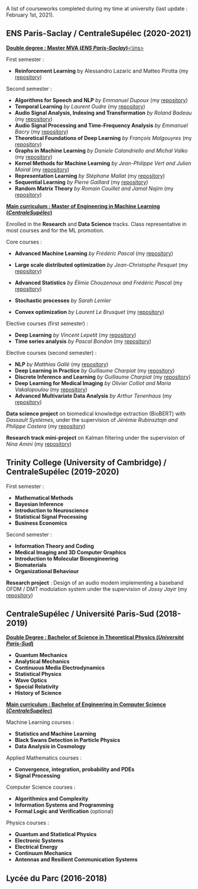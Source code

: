 A list of courseworks completed during my time at university (last update : February 1st, 2021).

## ENS Paris-Saclay / CentraleSupélec (2020-2021) 

<ins>**Double degree : Master MVA (*ENS Paris-Saclay*)**<\ins>

First semester :
* **Reinforcement Learning** by Alessandro Lazaric and Matteo Pirotta (my [repository](https://github.com/hugoby42/CS_time_series))

Second semester :
* **Algorithms for Speech and NLP** *by Emmanuel Dupoux* (my [repository](https://github.com/hugoby42/CS_time_series))
* **Temporal Learning** *by Laurent Oudre* (my [repository](https://github.com/hugoby42/CS_time_series))
* **Audio Signal Analysis, Indexing and Transformation** *by Roland Badeau* (my [repository](https://github.com/hugoby42/CS_time_series))
* **Audio Signal Processing and Time-Frequency Analysis** *by Emmanuel Bacry* (my [repository](https://github.com/hugoby42/CS_time_series))
* **Theoretical Foundations of Deep Learning** *by François Malgouyres* (my [repository](https://github.com/hugoby42/CS_time_series))
* **Graphs in Machine Learning** *by Daniele Calandriello and Michal Valko* (my [repository](https://github.com/hugoby42/CS_time_series))
* **Kernel Methods for Machine Learning** *by Jean-Philippe Vert and Julien Mairal* (my [repository](https://github.com/hugoby42/CS_time_series))
* **Representation Learning** *by Stéphane Mallat* (my [repository](https://github.com/hugoby42/CS_time_series))
* **Sequential Learning** *by Pierre Gaillard* (my [repository](https://github.com/hugoby42/CS_time_series))
* **Random Matrix Theory** *by Romain Couillet and Jamal Najim* (my [repository](https://github.com/hugoby42/CS_time_series))


<ins>**Main curriculum : Master of Engineering in Machine Learning (*CentraleSupélec*)**</ins>

Enrolled in the **Research** and **Data Science** tracks. Class representative in most courses and for the ML promotion.

Core courses :
* **Advanced Machine Learning** *by Frédéric Pascal* (my [repository](https://github.com/hugoby42/CS_time_series))
* **Large scale distributed optimization** *by Jean-Christophe Pesquet* (my [repository](https://github.com/hugoby42/CS_time_series))
* **Advanced Statistics** *by Élimie Chouzenoux and Frédéric Pascal* (my [repository](https://github.com/hugoby42/CS_time_series))

* **Stochastic processes** *by Sarah Lemler*
* **Convex optimization** *by Laurent Le Brusquet* (my [repository](https://github.com/hugoby42/CS_time_series))

Elective courses (first semester) :
* **Deep Learning** *by Vincent Lepetit* (my [repository](https://github.com/hugoby42/CS_DL))
* **Time series analysis** *by Pascal Bondon* (my [repository](https://github.com/hugoby42/CS_time_series))

Elective courses (second semester) :
* **NLP** *by Matthias Gallé* (my [repository](https://github.com/hugoby42/CS_NLP))
* **Deep Learning in Practice** *by Guillaume Charpiat* (my [repository](https://github.com/hugoby42/CS_NLP))
* **Discrete Inference and Learning** *by Guillaume Charpiat* (my [repository](https://github.com/hugoby42/CS_GRM))
* **Deep Learning for Medical Imaging** *by Olivier Colliot and Maria Vakalopoulou* (my [repository](https://github.com/hugoby42/CS_DLMI))
* **Advanced Multivariate Data Analysis** *by Arthur Tenenhaus* (my [repository](https://github.com/hugoby42/CS_AMDA))

**Data science project** on biomedical knowledge extraction (BioBERT) with *Dassault Systèmes*, under the supervision of *Jérémie Rubinsztajn and Philippe Castera* (my [repository](https://github.com/hugoby42/CS_AMDA))

**Research track mini-project** on Kalman filtering under the supervision of *Nina Amini* (my [repository](https://github.com/hugoby42/CS_AMDA))

## Trinity College (University of Cambridge) / CentraleSupélec (2019-2020) 
First semester :
* **Mathematical Methods**
* **Bayesian Inference**
* **Introduction to Neuroscience**
* **Statistical Signal Processing**  
* **Business Economics**  

Second semester :
* **Information Theory and Coding**  
* **Medical Imaging and 3D Computer Graphics**  
* **Introduction to Molecular Bioengineering**  
* **Biomaterials**  
* **Organizational Behaviour**  

**Research project** : Design of an audio modem implementing a baseband OFDM / DMT modulation system under the supervision of *Jossy Jayir* (my [repository](https://github.com/hugoby42/CS_AMDA))

## CentraleSupélec / Université Paris-Sud (2018-2019) 

<ins>**Double Degree : Bachelor of Science in Theoretical Physics (*Université Paris-Sud*)**</ins>

* **Quantum Mechanics**
* **Analytical Mechanics**
* **Continuous Media Electrodynamics**
* **Statistical Physics**
* **Wave Optics**
* **Special Relativity**
* **History of Science**

<ins>**Main curriculum : Bachelor of Engineering in Computer Science (*CentraleSupélec*)**</ins>

Machine Learning courses :
* **Statistics and Machine Learning**
* **Black Swans Detection in Particle Physics**
* **Data Analysis in Cosmology**

Applied Mathematics courses :
* **Convergence, integration, probability and PDEs**
* **Signal Processing**

Computer Science courses :
* **Algorithmics and Complexity**
* **Information Systems and Programming**
* **Formal Logic and Verification** (optional)

Physics courses :
* **Quantum and Statistical Physics**
* **Electronic Systems**
* **Electrical Energy**
* **Continuum Mechanics**
* **Antennas and Resilient Communication Systems** 

## Lycée du Parc (2016-2018) 
